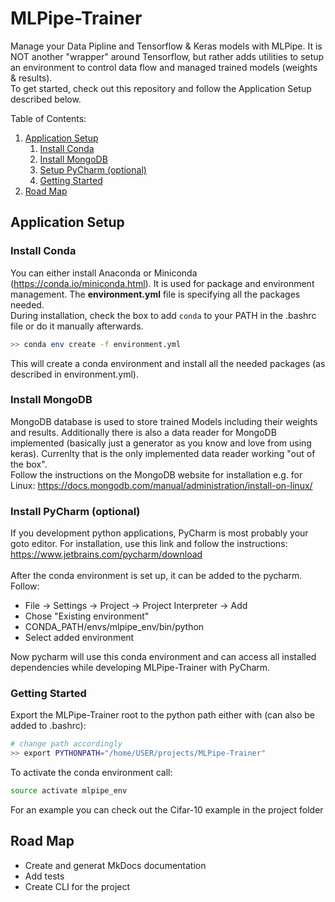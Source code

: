 # MLPipe-Trainer

Manage your Data Pipline and Tensorflow & Keras models with MLPipe. It is NOT another "wrapper" around Tensorflow, but rather adds utilities to setup an environment to control data flow and managed trained models (weights & results).</br>
To get started, check out this repository and follow the Application Setup described below.

Table of Contents:
1. [ Application Setup ](#app_setup)
    1) [ Install Conda ](#conda)
    2) [ Install MongoDB ](#mongodb)
    3) [ Setup PyCharm (optional) ](#pycharm)
    5) [ Getting Started ](#getting_started)
2. [ Road Map ](#road_map)

<a name="app_setup"></a>
## Application Setup

<a name="conda"></a>
### Install Conda
You can either install Anaconda or Miniconda (https://conda.io/miniconda.html). It is used for package and environment management. The __environment.yml__ file is specifying all the packages needed.</br>
During installation, check the box to add `conda` to your PATH in the .bashrc file or do it manually afterwards.
```bash
>> conda env create -f environment.yml
```
This will create a conda environment and install all the needed packages (as described in environment.yml).

<a name="mongodb"></a>
### Install MongoDB
MongoDB database is used to store trained Models including their weights and results. Additionally there is also a data reader for MongoDB implemented (basically just a generator as you know and love from using keras). Currenlty that is the only implemented data reader working "out of the box".</br>
Follow the instructions on the MongoDB website for installation e.g. for Linux: https://docs.mongodb.com/manual/administration/install-on-linux/

<a name="pycharm"></a>
### Install PyCharm (optional)
If you development python applications, PyCharm is most probably your goto editor. For installation, use this link and follow the instructions: https://www.jetbrains.com/pycharm/download
</br></br>
After the conda environment is set up, it can be added to the pycharm. Follow:
- File -> Settings -> Project -> Project Interpreter -> Add
- Chose "Existing environment"
- CONDA_PATH/envs/mlpipe_env/bin/python
- Select added environment

Now pycharm will use this conda environment and can access all installed dependencies while developing MLPipe-Trainer with PyCharm.



<a name="getting_started"></a>
### Getting Started
Export the MLPipe-Trainer root to the python path either with (can also be added to .bashrc):
``` bash
# change path accordingly
>> export PYTHONPATH="/home/USER/projects/MLPipe-Trainer"
```
To activate the conda environment call:
```bash
source activate mlpipe_env
```
For an example you can check out the Cifar-10 example in the project folder

<a name="road_map"></a>
## Road Map
- Create and generat MkDocs documentation
- Add tests
- Create CLI for the project
